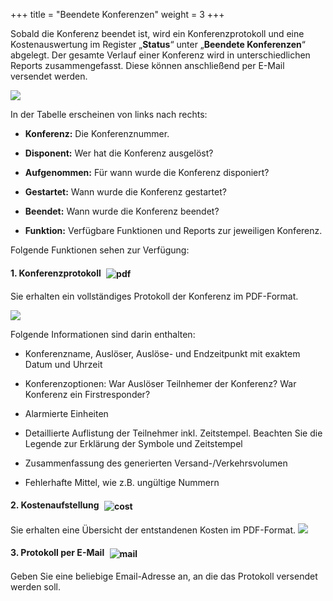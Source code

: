 +++
title = "Beendete Konferenzen"
weight = 3
+++




Sobald die Konferenz beendet ist, wird ein Konferenzprotokoll und eine
Kostenauswertung im Register „**Status**“ unter „**Beendete Konferenzen**“
abgelegt. Der gesamte Verlauf einer Konferenz wird in unterschiedlichen
Reports zusammengefasst. Diese können anschließend per E-Mail versendet
werden.

![](/img/status_konferenz_status_beendete_konferenzen.png?classes=shadow)

In der Tabelle erscheinen von links nach rechts:

- **Konferenz:** Die Konferenznummer.

- **Disponent:** Wer hat die Konferenz ausgelöst?

- **Aufgenommen:** Für wann wurde die Konferenz disponiert?

- **Gestartet:** Wann wurde die Konferenz gestartet?

- **Beendet:** Wann wurde die Konferenz beendet?

- **Funktion:** Verfügbare Funktionen und Reports zur
    jeweiligen Konferenz.

Folgende Funktionen sehen zur Verfügung:

#### 1. Konferenzprotokoll <img src="/img/pdficon.png" alt="pdf" style='vertical-align:middle;display:inline;margin:0px 5px; '>


Sie erhalten ein vollständiges Protokoll der Konferenz im PDF-Format.

![](/img/status_konferenz_status_beendete_konferenzen_konferenzprotokoll.png?width=700px&classes=shadow)

Folgende Informationen sind darin enthalten: 

 - Konferenzname, Auslöser, Auslöse- und Endzeitpunkt mit exaktem Datum und Uhrzeit

 - Konferenzoptionen: War Auslöser Teilnhemer der Konferenz? War Konferenz ein Firstresponder?  

 - Alarmierte Einheiten

 - Detaillierte Auflistung der Teilnehmer inkl. Zeitstempel. Beachten Sie die Legende zur Erklärung der Symbole und Zeitstempel

 - Zusammenfassung des generierten Versand-/Verkehrsvolumen

 - Fehlerhafte Mittel, wie z.B. ungültige Nummern

 
 

#### 2. Kostenaufstellung <img src="/img/kostenauswertungsymbol.png" alt="cost" style='vertical-align:middle;display:inline;margin:0px 5px; '>

 Sie erhalten eine Übersicht der entstandenen Kosten im PDF-Format.
 ![](/img/status_konferenz_status_beendete_konferenzen_kostenauswertung.png?width=700px&classes=shadow)

 
 
<a name="protokoll_per_email"></a>
#### 3. Protokoll per E-Mail <img src="/img/emailsymbol.png" alt="mail" style='vertical-align:middle;display:inline;margin:0px 5px; '>
  

Geben Sie eine beliebige Email-Adresse an, an die das Protokoll versendet werden soll. 



